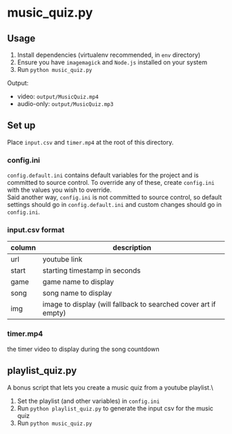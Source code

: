 # music_quiz.py

## Usage
1. Install dependencies (virtualenv recommended, in `env` directory)
1. Ensure you have `imagemagick` and `Node.js` installed on your system
1. Run `python music_quiz.py`

Output:
- video: `output/MusicQuiz.mp4`
- audio-only: `output/MusicQuiz.mp3`

## Set up
Place `input.csv` and `timer.mp4` at the root of this directory.

### config.ini
`config.default.ini` contains default variables for the project and is committed to source control. To override any of these, create `config.ini` with the values you wish to override.\
Said another way, `config.ini` is not committed to source control, so default settings should go in `config.default.ini` and custom changes should go in `config.ini`.

### input.csv format
|column|description|
|---|---|
|url|youtube link|
|start|starting timestamp in seconds|
|game|game name to display|
|song|song name to display|
|img|image to display (will fallback to searched cover art if empty)|

### timer.mp4
the timer video to display during the song countdown

## playlist_quiz.py
A bonus script that lets you create a music quiz from a youtube playlist.\
1. Set the playlist (and other variables) in `config.ini`
1. Run `python playlist_quiz.py` to generate the input csv for the music quiz
1. Run `python music_quiz.py`
